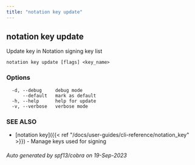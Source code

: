 ```yaml
---
title: "notation key update"
---
```


## notation key update

Update key in Notation signing key list

```
notation key update [flags] <key_name>
```

### Options

```
  -d, --debug     debug mode
      --default   mark as default
  -h, --help      help for update
  -v, --verbose   verbose mode
```

### SEE ALSO

* [notation key]({{< ref "/docs/user-guides/cli-reference/notation_key" >}})	 - Manage keys used for signing

###### Auto generated by spf13/cobra on 19-Sep-2023

